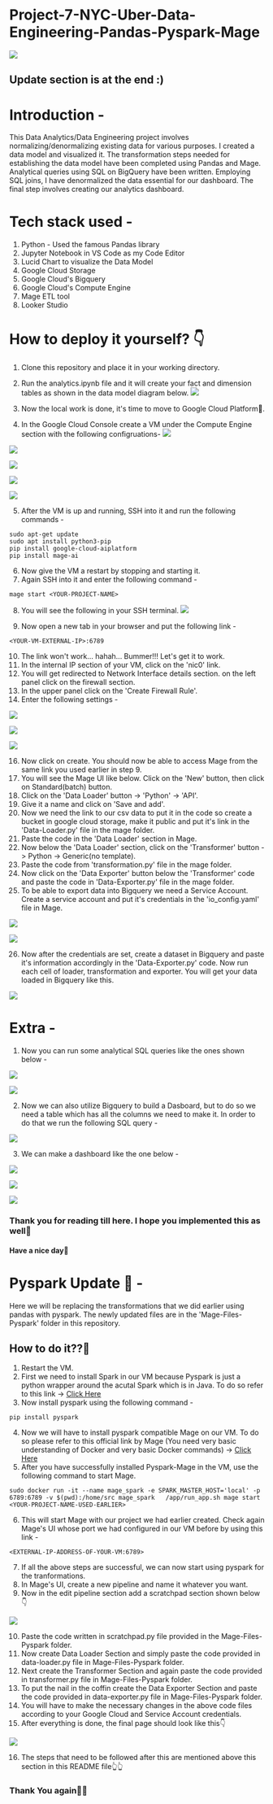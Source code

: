 # Project-7-NYC-Uber-Data-Engineering-Pandas-Pyspark-Mage

![](Images/Data-Flow.png)

## Update section is at the end :)

# Introduction - 
This Data Analytics/Data Engineering project involves normalizing/denormalizing existing data for various purposes. I created a data model and visualized it. The transformation steps needed for establishing the data model have been completed using Pandas and Mage. Analytical queries using SQL on BigQuery have been written. Employing SQL joins, I have denormalized the data essential for our dashboard. The final step involves creating our analytics dashboard.

# Tech stack used - 
1. Python - Used the famous Pandas library
2. Jupyter Notebook in VS Code as my Code Editor
3. Lucid Chart to visualize the Data Model
4. Google Cloud Storage
5. Google Cloud's Bigquery
6. Google Cloud's Compute Engine
7. Mage ETL tool
8. Looker Studio

# How to deploy it yourself? 👇
1. Clone this repository and place it in your working directory.
2. Run the analytics.ipynb file and it will create your fact and dimension tables as shown in the data model diagram below.
![](Images/Data-Model.png)

3. Now the local work is done, it's time to move to Google Cloud Platform🍻.
4. In the Google Cloud Console create a VM under the Compute Engine section with the following configruations-
![](Images/Config-1.png)

![](Images/Config-2.png)

![](Images/Config-3.png)

![](Images/Config-4.png)

![](Images/Config-5.png)

5. After the VM is up and running, SSH into it and run the following commands -
```
sudo apt-get update
sudo apt install python3-pip
pip install google-cloud-aiplatform
pip install mage-ai
```
6. Now give the VM a restart by stopping and starting it.
7. Again SSH into it and enter the following command -
```
mage start <YOUR-PROJECT-NAME>
```
8. You will see the following in your SSH terminal.
![](Images/SSH-Terminal-Mage.png)

9. Now open a new tab in your browser and put the following link -
```
<YOUR-VM-EXTERNAL-IP>:6789
```
10. The link won't work... hahah... Bummer!!! Let's get it to work.
11. In the internal IP section of your VM, click on the 'nic0' link.
12. You will get redirected to Network Interface details section. on the left panel click on the firewall section.
13. In the upper panel click on the 'Create Firewall Rule'.
14. Enter the following settings -

![](Images/Mage-Access-1.png)

![](Images/Mage-Access-2.png)

![](Images/Mage-Access-3.png)

16. Now click on create. You should now be able to access Mage from the same link you used earlier in step 9.
17. You will see the Mage UI like below. Click on the 'New' button, then click on Standard(batch) button.
18. Click on the 'Data Loader' button -> 'Python' -> 'API'.
19. Give it a name and click on 'Save and add'.
20. Now we need the link to our csv data to put it in the code so create a bucket in google cloud storage, make it public and put it's link in the 'Data-Loader.py' file in the mage folder.
21. Paste the code in the 'Data Loader' section in Mage.
22. Now below the 'Data Loader' section, click on the 'Transformer' button -> Python -> Generic(no template).
23. Paste the code from 'transformation.py' file in the mage folder.
24. Now click on the 'Data Exporter' button below the 'Transformer' code and paste the code in 'Data-Exporter.py' file in the mage folder.
25. To be able to export data into Bigquery we need a Service Account. Create a service account and put it's credentials in the 'io_config.yaml' file in Mage.

![](Images/Config-gcp.png)

![](Images/Config-gcp-2.png)

26. Now after the credentials are set, create a dataset in Bigquery and paste it's information accordingly in the 'Data-Exporter.py' code. Now run each cell of loader, transformation and exporter. You will get your data loaded in Bigquery like this.

![](Images/Bigquery.png)

# Extra - 
1. Now you can run some analytical SQL queries like the ones shown below -

![](Images/SQL-1.png)

![](Images/SQL-2.png)

2. Now we can also utilize Bigquery to build a Dasboard, but to do so we need a table which has all the columns we need to make it. In order to do that we run the following SQL query - 

![](Images/all-table.png)

3. We can make a dashboard like the one below -

![](Images/dashboard-1.png)

![](Images/dashboard-2.png)

![](Images/dashboard-3.png)

### Thank you for reading till here. I hope you implemented this as well🫠

#### Have a nice day🍻

# Pyspark Update 🍻 - 
Here we will be replacing the transformations that we did earlier using pandas with pyspark. The newly updated files are in the 'Mage-Files-Pyspark' folder in this repository.

## How to do it??🤔
1. Restart the VM.
2. First we need to install Spark in our VM because Pyspark is just a python wrapper around the acutal Spark which is in Java. To do so refer to this link -> [Click Here](https://linuxgenie.net/how-to-install-apache-spark-on-ubuntu-22-04/)
3. Now install pyspark using the following command -
```
pip install pyspark
```
4. Now we will have to install pyspark compatible Mage on our VM. To do so please refer to this official link by Mage (You need very basic understanding of Docker and very basic Docker commands) -> [Click Here](https://docs.mage.ai/integrations/spark-pyspark)
5. After you have successfully installed Pyspark-Mage in the VM, use the following command to start Mage.
```
sudo docker run -it --name mage_spark -e SPARK_MASTER_HOST='local' -p 6789:6789 -v $(pwd):/home/src mage_spark   /app/run_app.sh mage start <YOUR-PROJECT-NAME-USED-EARLIER>
```
6. This will start Mage with our project we had earlier created. Check again Mage's UI whose port we had configured in our VM before by using this link -
```
<EXTERNAL-IP-ADDRESS-OF-YOUR-VM:6789>
```
7. If all the above steps are successful, we can now start using pyspark for the tranformations.
8. In Mage's UI, create a new pipeline and name it whatever you want.
9. Now in the edit pipeline section add a scratchpad section shown below👇

![](Images/scratchpad.png)

10. Paste the code written in scratchpad.py file provided in the Mage-Files-Pyspark folder.
11. Now create Data Loader Section and simply paste the code provided in data-loader.py file in Mage-Files-Pyspark folder.
12. Next create the Transformer Section and again paste the code provided in transformer.py file in Mage-Files-Pyspark folder.
13. To put the nail in the coffin create the Data Exporter Section and paste the code provided in data-exporter.py file in Mage-Files-Pyspark folder.
14. You will have to make the necessary changes in the above code files according to your Google Cloud and Service Account credentials.
15. After everything is done, the final page should look like this👇

![](Images/final2.png)

16. The steps that need to be followed after this are mentioned above this section in this README file👆👆

### Thank You again👋👋












